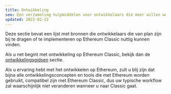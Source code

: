 ```yaml
---
title: Ontwikkeling
seo: Een verzameling hulpmiddelen voor ontwikkelaars die meer willen weten over het bijdragen aan of inzetten van toepassingen op Ethereum Classic.
updated: 2022-02-22
---
```


Deze sectie bevat een lijst met bronnen die ontwikkelaars die van plan zijn bij te dragen of te implementeren op Ethereum Classic nuttig kunnen vinden.

Als u net begint met ontwikkeling op Ethereum Classic, bekijk dan de [ontwikkelingsgidsen](/guides/development) sectie.

Als u ervaring hebt met het ontwikkelen op Ethereum, zult u blij zijn dat bijna alle ontwikkelingsconcepten en tools die met Ethereum worden gebruikt, compatibel zijn met Ethereum Classic, dus uw typische workflow zal waarschijnlijk niet veranderen wanneer u naar Classic gaat.

